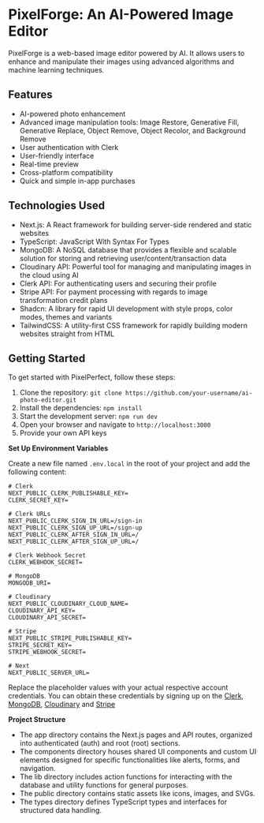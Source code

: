 # PixelForge: An AI-Powered Image Editor

PixelForge is a web-based image editor powered by AI. It allows users to enhance and manipulate their images using advanced algorithms and machine learning techniques.

## Features

- AI-powered photo enhancement
- Advanced image manipulation tools: Image Restore, Generative Fill, Generative Replace, Object Remove, Object Recolor, and Background Remove
- User authentication with Clerk
- User-friendly interface
- Real-time preview
- Cross-platform compatibility
- Quick and simple in-app purchases

## Technologies Used

- Next.js: A React framework for building server-side rendered and static websites
- TypeScript: JavaScript With Syntax For Types
- MongoDB: A NoSQL database that provides a flexible and scalable solution for storing and retrieving user/content/transaction data
- Cloudinary API: Powerful tool for managing and manipulating images in the cloud using AI
- Clerk API: For authenticating users and securing their profile
- Stripe API: For payment processing with regards to image transformation credit plans
- Shadcn: A library for rapid UI development with style props, color modes, themes and variants
- TailwindCSS: A utility-first CSS framework for rapidly building modern websites straight from HTML

## Getting Started

To get started with PixelPerfect, follow these steps:

1. Clone the repository: `git clone https://github.com/your-username/ai-photo-editor.git`
2. Install the dependencies: `npm install`
3. Start the development server: `npm run dev`
4. Open your browser and navigate to `http://localhost:3000`
5. Provide your own API keys

**Set Up Environment Variables**

Create a new file named `.env.local` in the root of your project and add the
following content:

```env
# Clerk
NEXT_PUBLIC_CLERK_PUBLISHABLE_KEY=
CLERK_SECRET_KEY=

# Clerk URLs
NEXT_PUBLIC_CLERK_SIGN_IN_URL=/sign-in
NEXT_PUBLIC_CLERK_SIGN_UP_URL=/sign-up
NEXT_PUBLIC_CLERK_AFTER_SIGN_IN_URL=/
NEXT_PUBLIC_CLERK_AFTER_SIGN_UP_URL=/

# Clerk Webhook Secret
CLERK_WEBHOOK_SECRET=

# MongoDB
MONGODB_URI=

# Cloudinary
NEXT_PUBLIC_CLOUDINARY_CLOUD_NAME=
CLOUDINARY_API_KEY=
CLOUDINARY_API_SECRET=

# Stripe
NEXT_PUBLIC_STRIPE_PUBLISHABLE_KEY=
STRIPE_SECRET_KEY=
STRIPE_WEBHOOK_SECRET=

# Next
NEXT_PUBLIC_SERVER_URL=
```

Replace the placeholder values with your actual respective account credentials.
You can obtain these credentials by signing up on the
[Clerk](https://clerk.com/), [MongoDB](https://www.mongodb.com/),
[Cloudinary](https://cloudinary.com/) and [Stripe](https://stripe.com)

**Project Structure**

- The app directory contains the Next.js pages and API routes, organized into authenticated (auth) and root (root) sections.
- The components directory houses shared UI components and custom UI elements designed for specific functionalities like alerts, forms, and navigation.
- The lib directory includes action functions for interacting with the database and utility functions for general purposes.
- The public directory contains static assets like icons, images, and SVGs.
- The types directory defines TypeScript types and interfaces for structured data handling.